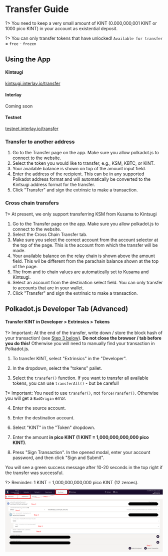 # Transfer Guide

?> You need to keep a very small amount of KINT (0.000,000,001 KINT or 1000 pico KINT) in your account as existential deposit.

?> You can only transfer tokens that have unlocked! `Available for transfer` = `free` - `frozen`

## Using the App

<!-- tabs:start -->

#### **Kintsugi**
[kintsugi.interlay.io/transfer](https://kintsugi.interlay.io/transfer)


#### **Interlay**

Coming soon

#### **Testnet**

[testnet.interlay.io/transfer](https://testnet.interlay.io/transfer)

<!-- tabs:end -->

### Transfer to another address

1. Go to the Transfer page on the app. Make sure you allow polkadot.js to connect to the website.
2. Select the token you would like to transfer, e.g., KSM, KBTC, or KINT.
3. Your available balance is shown on top of the amount input field.
4. Enter the address of the recipient. This can be in any supported Polkadot address format and will automatically be converted to the Kintsugi address format for the transfer.
5. Click "Transfer" and sign the extrinsic to make a transaction.

### Cross chain transfers

?> At present, we only support transferring KSM from Kusama to Kintsugi

1. Go to the Transfer page on the app. Make sure you allow polkadot.js to connect to the website.
2. Select the Cross Chain Transfer tab.
3. Make sure you select the correct account from the account selector at the top of the page. This is the account from which the transfer will be made.
4. Your available balance on the relay chain is shown above the amount field. This wil be different from the parachain balance shown at the top of the page.
5. The from and to chain values are automatically set to Kusama and Kintsugi.
6. Select an account from the destination select field. You can only transfer to accounts that are in your wallet.
7. Click "Transfer" and sign the extrinsic to make a transaction.

## Polkadot.js Developer Tab (Advanced)

#### Transfer KINT in Developer > Extrinsics > Tokens

?> Important: At the end of the transfer, write down / store the block hash of your transaction! (see [Step 3 below](kintsugi/guides?id=_3-transfer-kint-in-developer-gt-extrinsics-gt-tokens)). **Do not close the browser / tab before you do this!** Otherwise you will need to manually find your transaction in Polkadot.js.

1. To transfer KINT, select "Extrinsics" in the "Developer".

2. In the dropdown, select the "tokens" pallet.

3. Select the `transfer()` function. If you want to transfer all available tokens, you can use `transferAll()` - but be careful!

?> Important: You need to use `transfer()`, not `forceTransfer()`. Otherwise you will get a `BadOrigin` error.

4. Enter the source account.

5. Enter the destination account.

6. Select "KINT" in the "Token" dropdown.

7. Enter the amount **in pico KINT (1 KINT = 1,000,000,000,000 pico KINT)**.

8. Press "Sign Transaction". In the opened modal, enter your account password, and then click "Sign and Submit".


You will see a green success message after 10-20 seconds in the top right if the transfer was successful.



?> Reminder: 1 KINT = 1,000,000,000,000 pico KINT (12 zeroes).

![Transfer](../_assets/img/kintsugi/transfer/transfer-step-1.png)